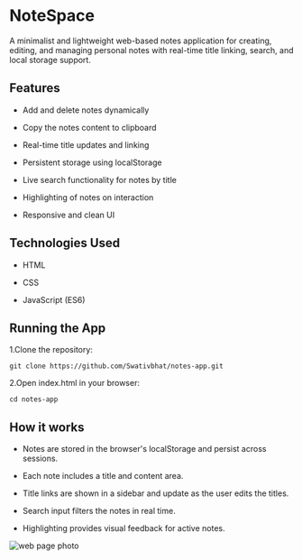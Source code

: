 # NoteSpace
A minimalist and lightweight web-based notes application for creating, editing, and managing personal notes with real-time title linking, search, and local storage support.

## Features

- Add and delete notes dynamically

- Copy the notes content to clipboard

- Real-time title updates and linking

- Persistent storage using localStorage

- Live search functionality for notes by title

- Highlighting of notes on interaction

- Responsive and clean UI

## Technologies Used
- HTML

- CSS

- JavaScript (ES6)

## Running the App

1.Clone the repository:

```git clone https://github.com/Swativbhat/notes-app.git```

2.Open index.html in your browser:

```cd notes-app```

## How it works
- Notes are stored in the browser's localStorage and persist across sessions.

- Each note includes a title and content area.

- Title links are shown in a sidebar and update as the user edits the titles.

- Search input filters the notes in real time.

- Highlighting provides visual feedback for active notes.

 ![web page photo](./screenshot.png) 
